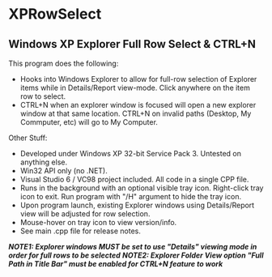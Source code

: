# XPRowSelect
## Windows XP Explorer Full Row Select & CTRL+N

This program does the following:
* Hooks into Windows Explorer to allow for full-row selection of Explorer items while in Details/Report view-mode. Click anywhere on the item row to select.
* CTRL+N when an explorer window is focused will open a new explorer window at that same location.  CTRL+N on invalid paths (Desktop, My Commputer, etc) will go to My Computer.

Other Stuff:
* Developed under Windows XP 32-bit Service Pack 3.  Untested on anything else.
* Win32 API only (no .NET).
* Visual Studio 6 / VC98 project included.  All code in a single CPP file.
* Runs in the background with an optional visible tray icon. Right-click tray icon to exit. Run program with "/H" argument to hide the tray icon.
* Upon program launch, existing Explorer windows using Details/Report view will be adjusted for row selection.
* Mouse-hover on tray icon to view version/info.
* See main .cpp file for release notes.
  
___NOTE1: Explorer windows _MUST_ be set to use "Details" viewing mode in order for full rows to be selected___
___NOTE2: Explorer Folder View option "Full Path in Title Bar" must be enabled for CTRL+N feature to work___
